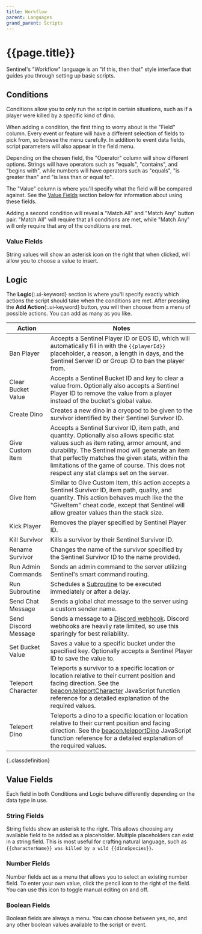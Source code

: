 ```yaml
---
title: Workflow
parent: Languages
grand_parent: Scripts
---
```

# {{page.title}}

Sentinel's "Workflow" language is an "if this, then that" style interface that guides you through setting up basic scripts.

## Conditions

Conditions allow you to only run the script in certain situations, such as if a player were killed by a specific kind of dino.

When adding a condition, the first thing to worry about is the "Field" column. Every event or feature will have a different selection of fields to pick from, so browse the menu carefully. In addition to event data fields, script parameters will also appear in the field menu.

Depending on the chosen field, the "Operator" column will show different options. Strings will have operators such as "equals", "contains", and "begins with", while numbers will have operators such as "equals", "is greater than" and "is less than or equal to".

The "Value" column is where you'll specify what the field will be compared against. See the [Value Fields](#value-fields) section below for information about using these fields.

Adding a second condition will reveal a "Match All" and "Match Any" button pair. "Match All" will require that all conditions are met, while "Match Any" will only require that any of the conditions are met.

### Value Fields

String values will show an asterisk icon on the right that when clicked, will allow you to choose a value to insert.

## Logic

The **Logic**{:.ui-keyword} section is where you'll specify exactly which actions the script should take when the conditions are met. After pressing the **Add Action**{:.ui-keyword} button, you will then choose from a menu of possible actions. You can add as many as you like.

| Action | Notes |
| - | - |
| Ban Player | Accepts a Sentinel Player ID or EOS ID, which will automatically fill in with the `{{playerId}}` placeholder, a reason, a length in days, and the Sentinel Server ID or Group ID to ban the player from. |
| Clear Bucket Value | Accepts a Sentinel Bucket ID and key to clear a value from. Optionally also accepts a Sentinel Player ID to remove the value from a player instead of the bucket's global value. |
| Create Dino | Creates a new dino in a cryopod to be given to the survivor identified by their Sentinel Survivor ID. |
| Give Custom Item | Accepts a Sentinel Survivor ID, item path, and quantity. Optionally also allows specific stat values such as item rating, armor amount, and durability. The Sentinel mod will generate an item that perfectly matches the given stats, within the limitations of the game of course. This does not respect any stat clamps set on the server. |
| Give Item | Similar to Give Custom Item, this action accepts a Sentinel Survivor ID, item path, quality, and quantity. This action behaves much like the the "GiveItem" cheat code, except that Sentinel will allow greater values than the stack size. |
| Kick Player | Removes the player specified by Sentinel Player ID. |
| Kill Survivor | Kills a survivor by their Sentinel Survivor ID. |
| Rename Survivor | Changes the name of the survivor specified by the Sentinel Survivor ID to the name provided. |
| Run Admin Commands | Sends an admin command to the server utilizing Sentinel's smart command routing. |
| Run Subroutine | Schedules a [Subroutine](/sentinel/scripts/features/subroutine.html) to be executed immediately or after a delay. |
| Send Chat Message | Sends a global chat message to the server using a custom sender name. |
| Send Discord Message | Sends a message to a [Discord webhook](https://support.discord.com/hc/en-us/articles/228383668-Intro-to-Webhooks). Discord webhooks are heavily rate limited, so use this sparingly for best reliability. |
| Set Bucket Value | Saves a value to a specific bucket under the specified key. Optionally accepts a Sentinel Player ID to save the value to. |
| Teleport Character | Teleports a survivor to a specific location or location relative to their current position and facing direction. See the [beacon.teleportCharacter](/sentinel/scripts/functions/teleportCharacter.html) JavaScript function reference for a detailed explanation of the required values. |
| Teleport Dino | Teleports a dino to a specific location or location relative to their current position and facing direction. See the [beacon.teleportDino](/sentinel/scripts/functions/teleportDino.html) JavaScript function reference for a detailed explanation of the required values. |
{:.classdefinition}

## Value Fields

Each field in both Conditions and Logic behave differently depending on the data type in use.

### String Fields

String fields show an asterisk to the right. This allows choosing any available field to be added as a placeholder. Multiple placeholders can exist in a string field. This is most useful for crafting natural language, such as `{{characterName}} was killed by a wild {{dinoSpecies}}`.

### Number Fields

Number fields act as a menu that allows you to select an existing number field. To enter your own value, click the pencil icon to the right of the field. You can use this icon to toggle manual editing on and off.

### Boolean Fields

Boolean fields are always a menu. You can choose between yes, no, and any other boolean values available to the script or event.
